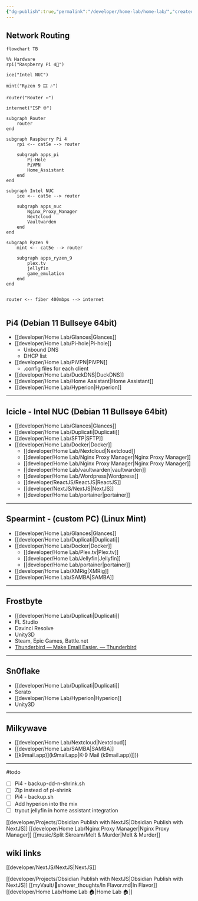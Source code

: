 ```yaml
---
{"dg-publish":true,"permalink":"/developer/home-lab/home-lab/","created":"2025-04-09T22:16:15.404-05:00","updated":"2025-04-09T11:38:20.000-05:00"}
---
```


## Network Routing
```mermaid
flowchart TB

%% Hardware
rpi("Raspberry Pi 4🍓") 

ice("Intel NUC")

mint("Ryzen 9 🎞 🎶")

router("Router ↔")

internet("ISP 🌐")

subgraph Router
	router
end

subgraph Raspberry Pi 4
	rpi <-- cat5e --> router
	
	subgraph apps_pi
		Pi-Hole 
		PiVPN
		Home_Assistant 
	end
end

subgraph Intel NUC
	ice <-- cat5e --> router

	subgraph apps_nuc
		Nginx_Proxy_Manager
		Nextcloud 
		Vaultwarden 
	end
end

subgraph Ryzen 9 
	mint <-- cat5e --> router

	subgraph apps_ryzen_9
		plex.tv 
		jellyfin 
		game_emulation
	end
end


router <-- fiber 400mbps --> internet


```

## Pi4 (Debian 11 Bullseye 64bit)
- [[developer/Home Lab/Glances\|Glances]]
- [[developer/Home Lab/Pi-hole\|Pi-hole]]
	- Unbound DNS
	- DHCP list
- [[developer/Home Lab/PiVPN\|PiVPN]]
	- .config files for each client
- [[developer/Home Lab/DuckDNS\|DuckDNS]]
- [[developer/Home Lab/Home Assistant\|Home Assistant]]
- [[developer/Home Lab/Hyperion\|Hyperion]]

---
## Icicle - Intel NUC (Debian 11 Bullseye 64bit)
- [[developer/Home Lab/Glances\|Glances]]
- [[developer/Home Lab/Duplicati\|Duplicati]]
- [[developer/Home Lab/SFTP\|SFTP]]
- [[developer/Home Lab/Docker\|Docker]]
	- [[developer/Home Lab/Nextcloud\|Nextcloud]]
	- [[developer/Home Lab/Nginx Proxy Manager\|Nginx Proxy Manager]]
	- [[developer/Home Lab/Nginx Proxy Manager\|Nginx Proxy Manager]]
	- [[developer/Home Lab/vaultwarden\|vaultwarden]]
	- [[developer/Home Lab/Wordpress\|Wordpress]]
	- [[developer/ReactJS/ReactJS\|ReactJS]]
	- [[developer/NextJS/NextJS\|NextJS]]
	- [[developer/Home Lab/portainer\|portainer]]

---
## Spearmint - (custom PC) (Linux Mint)
- [[developer/Home Lab/Glances\|Glances]]
- [[developer/Home Lab/Duplicati\|Duplicati]]
- [[developer/Home Lab/Docker\|Docker]]
	- [[developer/Home Lab/Plex.tv\|Plex.tv]]
	- [[developer/Home Lab/Jellyfin\|Jellyfin]]
	- [[developer/Home Lab/portainer\|portainer]]
- [[developer/Home Lab/XMRig\|XMRig]]
- [[developer/Home Lab/SAMBA\|SAMBA]]

---
## Frostbyte
- [[developer/Home Lab/Duplicati\|Duplicati]] 
- FL Studio
- Davinci Resolve
- Unity3D
- Steam, Epic Games, Battle.net
- [Thunderbird — Make Email Easier. — Thunderbird](https://www.thunderbird.net/en-US/)

---
## Sn0flake
- [[developer/Home Lab/Duplicati\|Duplicati]]
- Serato
- [[developer/Home Lab/Hyperion\|Hyperion]]
- Unity3D

---
## Milkywave
- [[developer/Home Lab/Nextcloud\|Nextcloud]]
- [[developer/Home Lab/SAMBA\|SAMBA]]
- [[k9mail.app)](k9mail.app\|K-9 Mail (k9mail.app)]]))

---
#todo
- [ ] Pi4 - backup-dd-n-shrink.sh
- [ ] Zip instead of pi-shrink
- [ ] Pi4 - backup.sh
- [ ] Add hyperion into the mix
- [ ] tryout jellyfin in home assistant integration 

[[developer/Projects/Obsidian Publish with NextJS\|Obsidian Publish with NextJS]]
[[developer/Home Lab/Nginx Proxy Manager\|Nginx Proxy Manager]]
[[music/Split Skream/Melt & Murder\|Melt & Murder]]

## wiki links 
[[developer/NextJS/NextJS\|NextJS]] 

[[developer/Projects/Obsidian Publish with NextJS\|Obsidian Publish with NextJS]]
[[myVault/🚿shower_thoughts/In Flavor.md\|In Flavor]]  
[[developer/Home Lab/Home Lab 🏠\|Home Lab 🏠]]
